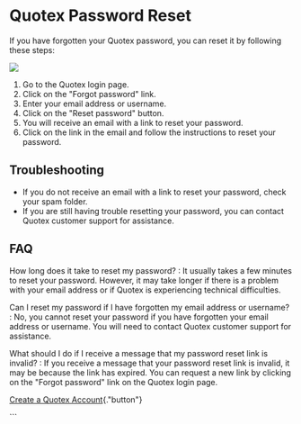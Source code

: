# Quotex Password Reset

If you have forgotten your Quotex password, you can reset it by
following these steps:

[![](https://static.quotex.io/files/4_en/300_250.jpg)](https://traff.sbs/brokerqxlid)

1.  Go to the Quotex login page.
2.  Click on the "Forgot password" link.
3.  Enter your email address or username.
4.  Click on the "Reset password" button.
5.  You will receive an email with a link to reset your password.
6.  Click on the link in the email and follow the instructions to reset
    your password.

## Troubleshooting

-   If you do not receive an email with a link to reset your password,
    check your spam folder.
-   If you are still having trouble resetting your password, you can
    contact Quotex customer support for assistance.

## FAQ

How long does it take to reset my password?
:   It usually takes a few minutes to reset your password. However, it
    may take longer if there is a problem with your email address or if
    Quotex is experiencing technical difficulties.

Can I reset my password if I have forgotten my email address or username?
:   No, you cannot reset your password if you have forgotten your email
    address or username. You will need to contact Quotex customer
    support for assistance.

What should I do if I receive a message that my password reset link is invalid?
:   If you receive a message that your password reset link is invalid,
    it may be because the link has expired. You can request a new link
    by clicking on the "Forgot password" link on the Quotex login
    page.

[Create a Quotex
Account](\%22https://traff.sbs/brokerqxsignup\%22){."button"}

\`\`\`

